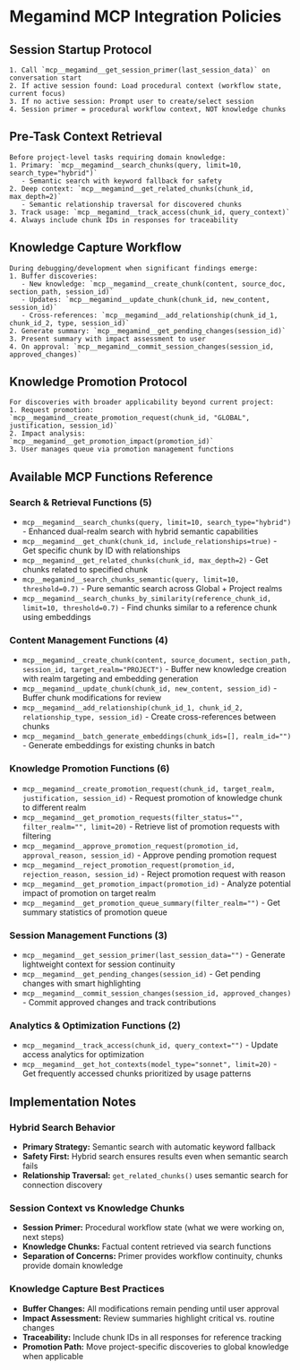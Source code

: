 # Megamind MCP Integration Policies

## Session Startup Protocol

```
1. Call `mcp__megamind__get_session_primer(last_session_data)` on conversation start
2. If active session found: Load procedural context (workflow state, current focus)  
3. If no active session: Prompt user to create/select session
4. Session primer = procedural workflow context, NOT knowledge chunks
```

## Pre-Task Context Retrieval

```
Before project-level tasks requiring domain knowledge:
1. Primary: `mcp__megamind__search_chunks(query, limit=10, search_type="hybrid")`
   - Semantic search with keyword fallback for safety
2. Deep context: `mcp__megamind__get_related_chunks(chunk_id, max_depth=2)` 
   - Semantic relationship traversal for discovered chunks
3. Track usage: `mcp__megamind__track_access(chunk_id, query_context)`
4. Always include chunk IDs in responses for traceability
```

## Knowledge Capture Workflow

```
During debugging/development when significant findings emerge:
1. Buffer discoveries:
   - New knowledge: `mcp__megamind__create_chunk(content, source_doc, section_path, session_id)`
   - Updates: `mcp__megamind__update_chunk(chunk_id, new_content, session_id)`
   - Cross-references: `mcp__megamind__add_relationship(chunk_id_1, chunk_id_2, type, session_id)`
2. Generate summary: `mcp__megamind__get_pending_changes(session_id)`
3. Present summary with impact assessment to user
4. On approval: `mcp__megamind__commit_session_changes(session_id, approved_changes)`
```

## Knowledge Promotion Protocol

```
For discoveries with broader applicability beyond current project:
1. Request promotion: `mcp__megamind__create_promotion_request(chunk_id, "GLOBAL", justification, session_id)`
2. Impact analysis: `mcp__megamind__get_promotion_impact(promotion_id)`
3. User manages queue via promotion management functions
```

## Available MCP Functions Reference

### Search & Retrieval Functions (5)
- `mcp__megamind__search_chunks(query, limit=10, search_type="hybrid")` - Enhanced dual-realm search with hybrid semantic capabilities
- `mcp__megamind__get_chunk(chunk_id, include_relationships=true)` - Get specific chunk by ID with relationships
- `mcp__megamind__get_related_chunks(chunk_id, max_depth=2)` - Get chunks related to specified chunk
- `mcp__megamind__search_chunks_semantic(query, limit=10, threshold=0.7)` - Pure semantic search across Global + Project realms
- `mcp__megamind__search_chunks_by_similarity(reference_chunk_id, limit=10, threshold=0.7)` - Find chunks similar to a reference chunk using embeddings

### Content Management Functions (4)
- `mcp__megamind__create_chunk(content, source_document, section_path, session_id, target_realm="PROJECT")` - Buffer new knowledge creation with realm targeting and embedding generation
- `mcp__megamind__update_chunk(chunk_id, new_content, session_id)` - Buffer chunk modifications for review
- `mcp__megamind__add_relationship(chunk_id_1, chunk_id_2, relationship_type, session_id)` - Create cross-references between chunks
- `mcp__megamind__batch_generate_embeddings(chunk_ids=[], realm_id="")` - Generate embeddings for existing chunks in batch

### Knowledge Promotion Functions (6)
- `mcp__megamind__create_promotion_request(chunk_id, target_realm, justification, session_id)` - Request promotion of knowledge chunk to different realm
- `mcp__megamind__get_promotion_requests(filter_status="", filter_realm="", limit=20)` - Retrieve list of promotion requests with filtering
- `mcp__megamind__approve_promotion_request(promotion_id, approval_reason, session_id)` - Approve pending promotion request
- `mcp__megamind__reject_promotion_request(promotion_id, rejection_reason, session_id)` - Reject promotion request with reason
- `mcp__megamind__get_promotion_impact(promotion_id)` - Analyze potential impact of promotion on target realm
- `mcp__megamind__get_promotion_queue_summary(filter_realm="")` - Get summary statistics of promotion queue

### Session Management Functions (3)
- `mcp__megamind__get_session_primer(last_session_data="")` - Generate lightweight context for session continuity
- `mcp__megamind__get_pending_changes(session_id)` - Get pending changes with smart highlighting
- `mcp__megamind__commit_session_changes(session_id, approved_changes)` - Commit approved changes and track contributions

### Analytics & Optimization Functions (2)
- `mcp__megamind__track_access(chunk_id, query_context="")` - Update access analytics for optimization
- `mcp__megamind__get_hot_contexts(model_type="sonnet", limit=20)` - Get frequently accessed chunks prioritized by usage patterns

## Implementation Notes

### Hybrid Search Behavior
- **Primary Strategy:** Semantic search with automatic keyword fallback
- **Safety First:** Hybrid search ensures results even when semantic search fails
- **Relationship Traversal:** `get_related_chunks()` uses semantic search for connection discovery

### Session Context vs Knowledge Chunks
- **Session Primer:** Procedural workflow state (what we were working on, next steps)
- **Knowledge Chunks:** Factual content retrieved via search functions
- **Separation of Concerns:** Primer provides workflow continuity, chunks provide domain knowledge

### Knowledge Capture Best Practices
- **Buffer Changes:** All modifications remain pending until user approval
- **Impact Assessment:** Review summaries highlight critical vs. routine changes
- **Traceability:** Include chunk IDs in all responses for reference tracking
- **Promotion Path:** Move project-specific discoveries to global knowledge when applicable